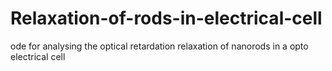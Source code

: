 # Relaxation-of-rods-in-electrical-cell
 ode for analysing the optical retardation relaxation of nanorods in  a opto electrical cell
